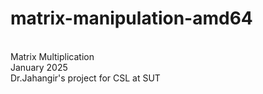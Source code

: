 # matrix-manipulation-amd64
<br>Matrix Multiplication
<br>January 2025
<br>Dr.Jahangir's project for CSL at SUT
